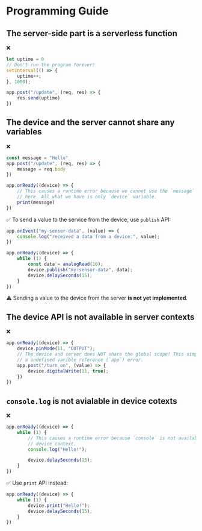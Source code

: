 # Programming Guide

## The server-side part is a serverless function
:x:
```js
let uptime = 0
// Don't run the program forever!
setInterval(() => {
    uptime++;
}, 1000);

app.post("/update", (req, res) => {
    res.send(uptime)
})
```

## The device and the server **cannot** share any variables
:x:
```js
const message = "Hello"
app.post("/update", (req, res) => {
    message = req.body
})

app.onReady((device) => {
    // This causes a runtime error because we cannot use the `message` variable
    // here. All what we have is only `device` variable.
    print(message)
})
```

:white_check_mark: To send a value to the service from the device, use `publish` API:
```js
app.onEvent("my-sensor-data", (value) => {
    console.log("received a data from a device:", value);
})

app.onReady((device) => {
    while (1) {
        const data = analogRead(10);
        device.publish("my-sensor-data", data);
        device.delaySeconds(15);
    }
})
```

:warning: Sending a value to the device from the server **is not yet implemented**.

## The device API is not available in server contexts
:x:
```js
app.onReady((device) => {
    device.pinMode(11, "OUTPUT");
    // The device and server does NOT share the global scope! This simply causes
    // a undefined varible reference (`app`) error.
    app.post("/turn_on", (value) => {
        device.digitalWrite(11, true);
    })
})
```


## `console.log` is not avialable in device cotexts
:x:
```js
app.onReady((device) => {
    while (1) {
        // This causes a runtime error because `console` is not available in a
        // device context.
        console.log("Hello!");

        device.delaySeconds(15);
    }
})
```

:white_check_mark: Use `print` API instead:
```js
app.onReady((device) => {
    while (1) {
        device.print("Hello!");
        device.delaySeconds(15);
    }
})
```
